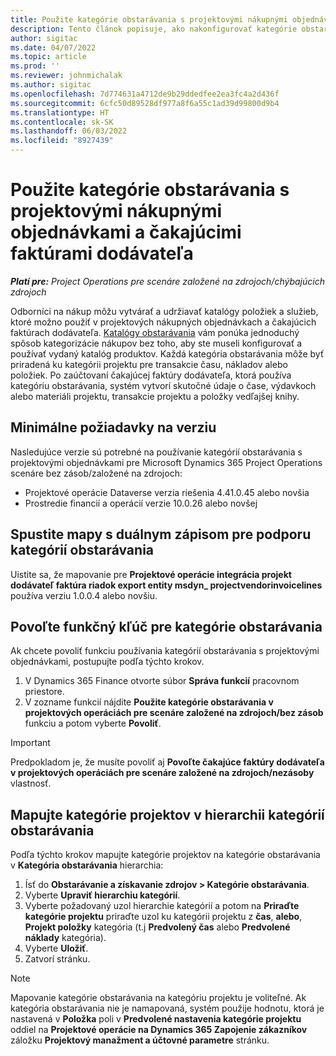 ```yaml
---
title: Použite kategórie obstarávania s projektovými nákupnými objednávkami a čakajúcimi faktúrami dodávateľa
description: Tento článok popisuje, ako nakonfigurovať kategórie obstarávania, ktoré možno použiť s projektovými nákupnými objednávkami a čakajúcimi faktúrami dodávateľa.
author: sigitac
ms.date: 04/07/2022
ms.topic: article
ms.prod: ''
ms.reviewer: johnmichalak
ms.author: sigitac
ms.openlocfilehash: 7d774631a4712de9b29ddedfee2ea3fc4a2d436f
ms.sourcegitcommit: 6cfc50d89528df977a8f6a55c1ad39d99800d9b4
ms.translationtype: HT
ms.contentlocale: sk-SK
ms.lasthandoff: 06/03/2022
ms.locfileid: "8927439"
---
```

# <a name="use-procurement-categories-with-project-purchase-orders-and-pending-vendor-invoices"></a>Použite kategórie obstarávania s projektovými nákupnými objednávkami a čakajúcimi faktúrami dodávateľa

_**Platí pre:** Project Operations pre scenáre založené na zdrojoch/chýbajúcich zdrojoch_

Odborníci na nákup môžu vytvárať a udržiavať katalógy položiek a služieb, ktoré možno použiť v projektových nákupných objednávkach a čakajúcich faktúrach dodávateľa. [Katalógy obstarávania](/dynamics365/supply-chain/procurement/procurement-catalogs) vám ponúka jednoduchý spôsob kategorizácie nákupov bez toho, aby ste museli konfigurovať a používať vydaný katalóg produktov. Každá kategória obstarávania môže byť priradená ku kategórii projektu pre transakcie času, nákladov alebo položiek. Po zaúčtovaní čakajúcej faktúry dodávateľa, ktorá používa kategóriu obstarávania, systém vytvorí skutočné údaje o čase, výdavkoch alebo materiáli projektu, transakcie projektu a položky vedľajšej knihy.

## <a name="minimum-version-requirements"></a>Minimálne požiadavky na verziu

Nasledujúce verzie sú potrebné na používanie kategórií obstarávania s projektovými objednávkami pre Microsoft Dynamics 365 Project Operations scenáre bez zásob/založené na zdrojoch:

- Projektové operácie Dataverse verzia riešenia 4.41.0.45 alebo novšia
- Prostredie financií a operácií verzie 10.0.26 alebo novšej

## <a name="run-dual-write-maps-for-procurement-category-support"></a>Spustite mapy s duálnym zápisom pre podporu kategórií obstarávania

Uistite sa, že mapovanie pre **Projektové operácie integrácia projekt dodávateľ faktúra riadok export entity msdyn\_ projectvendorinvoicelines** používa verziu 1.0.0.4 alebo novšiu.

## <a name="enable-the-feature-key-for-procurement-categories"></a>Povoľte funkčný kľúč pre kategórie obstarávania

Ak chcete povoliť funkciu používania kategórií obstarávania s projektovými objednávkami, postupujte podľa týchto krokov.

1. V Dynamics 365 Finance otvorte súbor **Správa funkcií** pracovnom priestore.
1. V zozname funkcií nájdite **Použite kategórie obstarávania v projektových operáciách pre scenáre založené na zdrojoch/bez zásob** funkciu a potom vyberte **Povoliť**.

> [!IMPORTANT]
> Predpokladom je, že musíte povoliť aj **Povoľte čakajúce faktúry dodávateľa v projektových operáciách pre scenáre založené na zdrojoch/nezásoby** vlastnosť.

## <a name="map-project-categories-in-the-procurement-category-hierarchy"></a>Mapujte kategórie projektov v hierarchii kategórií obstarávania

Podľa týchto krokov mapujte kategórie projektov na kategórie obstarávania v **Kategória obstarávania** hierarchia:

1. Ísť do **Obstarávanie a získavanie zdrojov \> Kategórie obstarávania**.
1. Vyberte **Upraviť hierarchiu kategórií**.
1. Vyberte požadovaný uzol hierarchie kategórií a potom na **Priraďte kategórie projektu** priraďte uzol ku kategórii projektu z **čas**, **alebo**, **Projekt položky** kategória (t.j **Predvolený čas** alebo **Predvolené náklady** kategória).
1. Vyberte **Uložiť**.
1. Zatvorí stránku.

> [!NOTE]
> Mapovanie kategórie obstarávania na kategóriu projektu je voliteľné. Ak kategória obstarávania nie je namapovaná, systém použije hodnotu, ktorá je nastavená v **Položka** poli v **Predvolené nastavenia kategórie projektu** oddiel na **Projektové operácie na Dynamics 365 Zapojenie zákazníkov** záložku **Projektový manažment a účtovné parametre** stránku.
